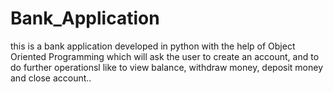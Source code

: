 # Bank_Application
this is a bank application developed in python with the help of Object Oriented Programming which will ask the user to create an account, and to do further operationsl like to view balance, withdraw money, deposit money and close account..
